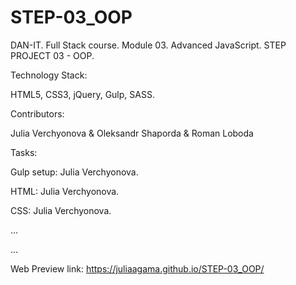 # STEP-03_OOP
DAN-IT. Full Stack course. Module 03. Advanced JavaScript. 
STEP PROJECT 03 - OOP. 


Technology Stack: 


HTML5, CSS3, jQuery, Gulp, SASS. 



Contributors: 

Julia Verchyonova & Oleksandr Shaporda & Roman Loboda



Tasks: 

Gulp setup: Julia Verchyonova.

HTML: Julia Verchyonova.

CSS: Julia Verchyonova.

...

...


Web Preview link: https://juliaagama.github.io/STEP-03_OOP/
